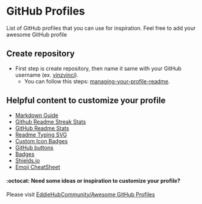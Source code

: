 # GitHub Profiles

List of GitHub profiles that you can use for inspiration. Feel free to add your awesome GitHub profile

## Create repository
- First step is create repository, then name it same with your GitHub username (ex. <a href="https://github.com/vinzvinci">vinzvinci</a>).
    - You can follow this steps: <a href="https://docs.github.com/en/github/setting-up-and-managing-your-github-profile/customizing-your-profile/managing-your-profile-readme">managing-your-profile-readme</a>. 

## Helpful content to customize your profile
- <a href="https://www.markdownguide.org/basic-syntax/">Markdown Guide</a>
- <a href="https://github.com/DenverCoder1/github-readme-streak-stats">Github Readme Streak Stats</a>
- <a href="https://github.com/anuraghazra/github-readme-stats">GitHub Readme Stats</a>
- <a href="https://github.com/DenverCoder1/readme-typing-svg">Readme Typing SVG</a>
- <a href="https://github.com/DenverCoder1/custom-icon-badges">Custom Icon Badges</a>
- <a href="https://buttons.github.io/">GitHub buttons</a>
- <a href="https://github.com/alexandresanlim/Badges4-README.md-Profile">Badges</a>
- <a href="https://shields.io/">Shields.io</a>
- <a href="https://gist.github.com/rxaviers/7360908">Emoji CheatSheet</a>

#### :octocat: Need some ideas or inspiration to customize your profile?

Please visit [EddieHubCommunity/Awesome GitHub Profiles](https://github.com/EddieHubCommunity/awesome-github-profiles)
